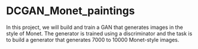 # DCGAN_Monet_paintings
In this project, we will build and train a GAN that generates images in the style of Monet. The generator is trained using a discriminator and the task is to build a generator that generates 7000 to 10000 Monet-style images.
